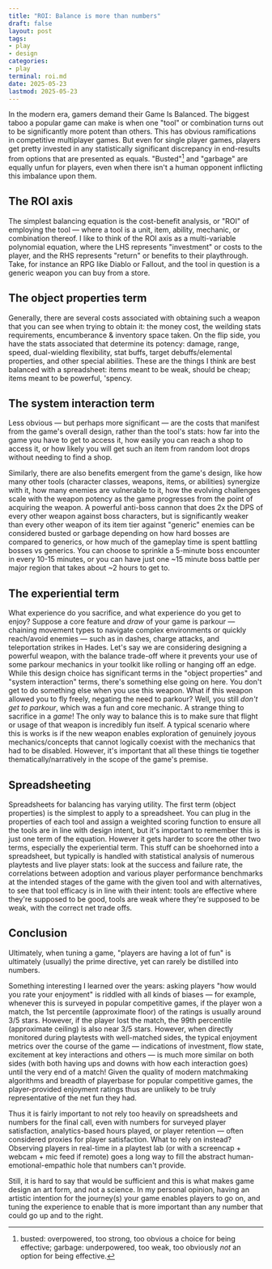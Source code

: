 ```yaml
---
title: "ROI: Balance is more than numbers"
draft: false
layout: post
tags: 
- play
- design
categories: 
- play
terminal: roi.md
date: 2025-05-23
lastmod: 2025-05-23
---
```


In the modern era, gamers demand their Game Is Balanced. The biggest taboo a popular game can make is when one "tool" or combination turns out to be significantly more potent than others. This has obvious ramifications in competitive multiplayer games. But even for single player games, players get pretty invested in any statistically significant discrepancy in end-results from options that are presented as equals. "Busted"[^busted] and "garbage" are equally unfun for players, even when there isn't a human opponent inflicting this imbalance upon them. 

[^busted]: busted: overpowered, too strong, too obvious a choice for being effective; garbage: underpowered, too weak, too obviously *not* an option for being effective.

## The ROI axis
The simplest balancing equation is the cost-benefit analysis, or "ROI" of employing the tool — where a tool is a unit, item, ability, mechanic, or combination thereof. I like to think of the ROI axis as a multi-variable polynomial equation, where the LHS represents "investment" or costs to the player, and the RHS represents "return" or benefits to their playthrough. Take, for instance an RPG like Diablo or Fallout, and the tool in question is a generic weapon you can buy from a store.

## The object properties term
Generally, there are several costs associated with obtaining such a weapon that you can see when trying to obtain it: the money cost, the weilding stats requirements, encumberance & inventory space taken. On the flip side, you have the stats associated that determine its potency: damage, range, speed, dual-wielding flexibility, stat buffs, target debuffs/elemental properties, and other special abilities. These are the things I think are best balanced with a spreadsheet: items meant to be weak, should be cheap; items meant to be powerful, 'spency.

## The system interaction term
Less obvious — but perhaps more significant — are the costs that manifest from the game's overall design, rather than the tool's stats: how far into the game you have to get to access it, how easily you can reach a shop to access it, or how likely you will get such an item from random loot drops without needing to find a shop. 

Similarly, there are also benefits emergent from the game's design, like how many other tools (character classes, weapons, items, or abilities) synergize with it, how many enemies are vulnerable to it, how the evolving challenges scale with the weapon potency as the game progresses from the point of acquiring the weapon. A powerful anti-boss cannon that does 2x the DPS of every other weapon against boss characters, but is significantly weaker than every other weapon of its item tier against "generic" enemies can be considered busted or garbage depending on how hard bosses are compared to generics, or how much of the gameplay time is spent battling bosses vs generics. You can choose to sprinkle a 5-minute boss encounter in every 10-15 minutes, or you can have just one ~15 minute boss battle per major region that takes about ~2 hours to get to.

## The experiential term
What experience do you sacrifice, and what experience do you get to enjoy? Suppose a core feature and *draw* of your game is parkour — chaining movement types to navigate complex environments or quickly reach/avoid enemies — such as in dashes, charge attacks, and teleportation strikes in Hades. Let's say we are considering designing a powerful weapon, with the balance trade-off where it prevents your use of some parkour mechanics in your toolkit like rolling or hanging off an edge. While this design choice has significant terms in the "object properties" and "system interaction" terms, there's something else going on here. You don't get to do something else when you use this weapon. What if this weapon allowed you to fly freely, negating the need to parkour? Well, you still *don't get to parkour*, which was a fun and core mechanic. A strange thing to sacrifice in a *game*! The only way to balance this is to make sure that flight or usage of that weapon is incredibly fun itself. A typical scenario where this is works is if the new weapon enables exploration of genuinely joyous mechanics/concepts that cannot logically coexist with the mechanics that had to be disabled. However, it's important that all these things tie together thematically/narratively in the scope of the game's premise.

## Spreadsheeting
Spreadsheets for balancing has varying utility. The first term (object properties) is the simplest to apply to a spreadsheet. You can plug in the properties of each tool and assign a weighted scoring function to ensure all the tools are in line with design intent, but it's important to remember this is just one term of the equation. However it gets harder to score the other two terms, especially the experiential term. This stuff can be shoehorned into a spreadsheet, but typically is handled with statistical analysis of numerous playtests and live player stats: look at the success and failure rate, the correlations between adoption and various player performance benchmarks at the intended stages of the game with the given tool and with alternatives, to see that tool efficacy is in line with their intent: tools are effective where they're supposed to be good, tools are weak where they're supposed to be weak, with the correct net trade offs.

## Conclusion
Ultimately, when tuning a game, "players are having a lot of fun" is ultimately (usually) the prime directive, yet can rarely be distilled into numbers. 

Something interesting I learned over the years: asking players "how would you rate your enjoyment" is riddled with all kinds of biases — for example, whenever this is surveyed in popular competitive games, if the player won a match, the 1st percentile (approximate floor) of the ratings is usually around 3/5 stars. However, if the player lost the match, the 99th percentile (approximate ceiling) is also near 3/5 stars. However, when directly monitored during playtests with well-matched sides, the typical enjoyment metrics over the course of the game — indications of investment, flow state, excitement at key interactions and others — is much more similar on both sides (with both having ups and downs with how each interaction goes) until the very end of a match! Given the quality of modern matchmaking algorithms and breadth of playerbase for popular competitive games, the player-provided enjoyment ratings thus are unlikely to be truly representative of the net fun they had. 

Thus it is fairly important to not rely too heavily on spreadsheets and numbers for the final call, even with numbers for surveyed player satisfaction, analytics-based hours played, or player retention — often considered proxies for player satisfaction. What to rely on instead? Observing players in real-time in a playtest lab (or with a screencap + webcam + mic feed if remote) goes a long way to fill the abstract human-emotional-empathic hole that numbers can't provide.

Still, it is hard to say that would be sufficient and this is what makes game design an art form, and not a science. In my personal opinion, having an artistic intention for the journey(s) your game enables players to go on, and tuning the experience to enable that is more important than any number that could go up and to the right.